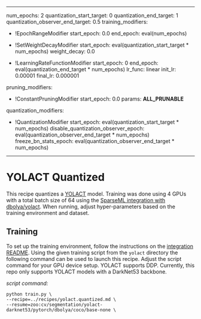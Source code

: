 <!--
Copyright (c) 2021 - present / Neuralmagic, Inc. All Rights Reserved.

Licensed under the Apache License, Version 2.0 (the "License");
you may not use this file except in compliance with the License.
You may obtain a copy of the License at

   http://www.apache.org/licenses/LICENSE-2.0

Unless required by applicable law or agreed to in writing,
software distributed under the License is distributed on an "AS IS" BASIS,
WITHOUT WARRANTIES OR CONDITIONS OF ANY KIND, either express or implied.
See the License for the specific language governing permissions and
limitations under the License.
-->

---
num_epochs: 2
quantization_start_target: 0
quantization_end_target: 1
quantization_observer_end_target: 0.5
training_modifiers:
  - !EpochRangeModifier
    start_epoch: 0.0
    end_epoch: eval(num_epochs)

  - !SetWeightDecayModifier
    start_epoch: eval(quantization_start_target * num_epochs)
    weight_decay: 0.0

  - !LearningRateFunctionModifier
    start_epoch: 0
    end_epoch: eval(quantization_end_target * num_epochs)
    lr_func: linear
    init_lr: 0.00001
    final_lr: 0.000001

pruning_modifiers:
  - !ConstantPruningModifier
    start_epoch: 0.0
    params: __ALL_PRUNABLE__

quantization_modifiers:
  - !QuantizationModifier
    start_epoch: eval(quantization_start_target * num_epochs)
    disable_quantization_observer_epoch: eval(quantization_observer_end_target * num_epochs)
    freeze_bn_stats_epoch: eval(quantization_observer_end_target * num_epochs)
---

# YOLACT Quantized

This recipe quantizes a [YOLACT](https://github.com/dbolya/yolact) model.
Training was done using 4 GPUs with a total batch size of 64 using the 
[SparseML integration with dbolya/yolact](../).
When running, adjust hyper-parameters based on the training environment and dataset.

## Training

To set up the training environment, follow the instructions on the [integration README](../README.md).
Using the given training script from the `yolact` directory the following command can be used to launch this recipe. 
Adjust the script command for your GPU device setup. 
YOLACT supports DDP. Currently, this repo only supports YOLACT models with a DarkNet53 backbone.

*script command:*

```
python train.py \
--recipe=../recipes/yolact.quantized.md \
--resume=zoo:cv/segmentation/yolact-darknet53/pytorch/dbolya/coco/base-none \
```